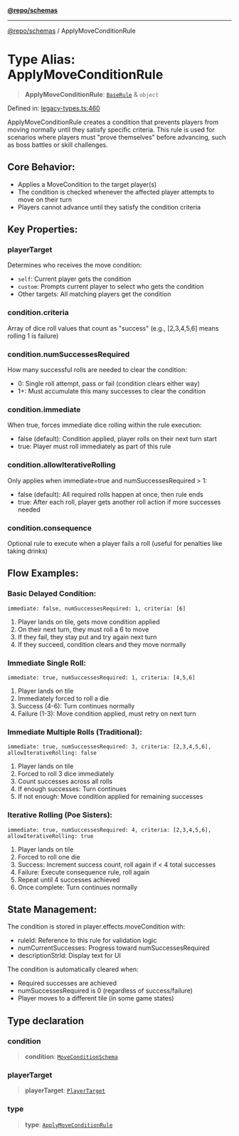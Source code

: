 [**@repo/schemas**](../README.md)

---

[@repo/schemas](../README.md) / ApplyMoveConditionRule

# Type Alias: ApplyMoveConditionRule

> **ApplyMoveConditionRule**: [`BaseRule`](BaseRule.md) & `object`

Defined in: [legacy-types.ts:460](https://github.com/alexqguo/drinking-board-game-v3/blob/b790afaa2e3b8fa2b8d92187d67ae85cb9db6cc2/packages/schemas/src/legacy-types.ts#L460)

ApplyMoveConditionRule creates a condition that prevents players from moving normally until they satisfy specific criteria.
This rule is used for scenarios where players must "prove themselves" before advancing, such as boss battles or skill challenges.

## Core Behavior:

- Applies a MoveCondition to the target player(s)
- The condition is checked whenever the affected player attempts to move on their turn
- Players cannot advance until they satisfy the condition criteria

## Key Properties:

### playerTarget

Determines who receives the move condition:

- `self`: Current player gets the condition
- `custom`: Prompts current player to select who gets the condition
- Other targets: All matching players get the condition

### condition.criteria

Array of dice roll values that count as "success" (e.g., [2,3,4,5,6] means rolling 1 is failure)

### condition.numSuccessesRequired

How many successful rolls are needed to clear the condition:

- 0: Single roll attempt, pass or fail (condition clears either way)
- 1+: Must accumulate this many successes to clear the condition

### condition.immediate

When true, forces immediate dice rolling within the rule execution:

- false (default): Condition applied, player rolls on their next turn start
- true: Player must roll immediately as part of this rule

### condition.allowIterativeRolling

Only applies when immediate=true and numSuccessesRequired > 1:

- false (default): All required rolls happen at once, then rule ends
- true: After each roll, player gets another roll action if more successes needed

### condition.consequence

Optional rule to execute when a player fails a roll (useful for penalties like taking drinks)

## Flow Examples:

### Basic Delayed Condition:

```
immediate: false, numSuccessesRequired: 1, criteria: [6]
```

1. Player lands on tile, gets move condition applied
2. On their next turn, they must roll a 6 to move
3. If they fail, they stay put and try again next turn
4. If they succeed, condition clears and they move normally

### Immediate Single Roll:

```
immediate: true, numSuccessesRequired: 1, criteria: [4,5,6]
```

1. Player lands on tile
2. Immediately forced to roll a die
3. Success (4-6): Turn continues normally
4. Failure (1-3): Move condition applied, must retry on next turn

### Immediate Multiple Rolls (Traditional):

```
immediate: true, numSuccessesRequired: 3, criteria: [2,3,4,5,6], allowIterativeRolling: false
```

1. Player lands on tile
2. Forced to roll 3 dice immediately
3. Count successes across all rolls
4. If enough successes: Turn continues
5. If not enough: Move condition applied for remaining successes

### Iterative Rolling (Poe Sisters):

```
immediate: true, numSuccessesRequired: 4, criteria: [2,3,4,5,6], allowIterativeRolling: true
```

1. Player lands on tile
2. Forced to roll one die
3. Success: Increment success count, roll again if < 4 total successes
4. Failure: Execute consequence rule, roll again
5. Repeat until 4 successes achieved
6. Once complete: Turn continues normally

## State Management:

The condition is stored in player.effects.moveCondition with:

- ruleId: Reference to this rule for validation logic
- numCurrentSuccesses: Progress toward numSuccessesRequired
- descriptionStrId: Display text for UI

The condition is automatically cleared when:

- Required successes are achieved
- numSuccessesRequired is 0 (regardless of success/failure)
- Player moves to a different tile (in some game states)

## Type declaration

### condition

> **condition**: [`MoveConditionSchema`](../interfaces/MoveConditionSchema.md)

### playerTarget

> **playerTarget**: [`PlayerTarget`](PlayerTarget.md)

### type

> **type**: [`ApplyMoveConditionRule`](../enumerations/RuleType.md#applymoveconditionrule)
